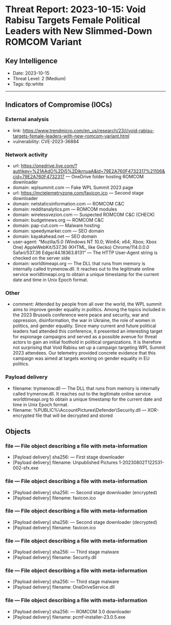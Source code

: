 # Threat Report: 2023-10-15: Void Rabisu Targets Female Political Leaders with New Slimmed-Down ROMCOM Variant


## Key Intelligence
* Date: 2023-10-15
* Threat Level: 2 (Medium)
* Tags: tlp:white

---

## Indicators of Compromise (IOCs)
### External analysis
* link: https://www.trendmicro.com/en_us/research/23/j/void-rabisu-targets-female-leaders-with-new-romcom-variant.html
* vulnerability: CVE-2023-36884

### Network activity
* url: https://onedrive.live.com/?authkey=%21AAdO%2Di5%2DikrnuaA&id=79E2A760F4732317%21106&cid=79E2A760F4732317 — OneDrive folder hosting ROMCOM downloader
* domain: wplsummit.com — Fake WPL Summit 2023 page
* url: https://mctelemetryzone.com/favicon.ico — Second stage downloader
* domain: netstaticsinformation.com — ROMCOM C&C
* domain: redditanalytics.pm — ROMCOM modules
* domain: wirelessvezion.com — Suspected ROMCOM C&C (CHECK)
* domain: budgetnews.org — ROMCOM C&C
* domain: pap-cut.com — Malware hosting
* domain: speedymarker.com — SEO domain
* domain: kayakahead.net — SEO domain
* user-agent: “Mozilla/5.0 (Windows NT 10.0; Win64; x64; Xbox; Xbox One) AppleWebKit/537.36 (KHTML, like Gecko) Chrome/114.0.0.0 Safari/537.36 Edge/44.18363.8131” — The HTTP User-Agent string is checked on the server side
* domain: worldtimeapi.org — The DLL that runs from memory is internally called trymenow.dll. It reaches out to the legitimate online service worldtimeapi.org to obtain a unique timestamp for the current date and time in Unix Epoch format.

### Other
* comment: Attended by people from all over the world, the WPL summit aims to improve gender equality in politics. Among the topics included in the 2023 Brussels conference were peace and security, war and oppression, disinformation, the war in Ukraine, the role of women in politics, and gender equality. Since many current and future political leaders had attended this conference, it presented an interesting target for espionage campaigns and served as a possible avenue for threat actors to gain an initial foothold in political organizations. It is therefore not surprising that Void Rabisu set up a campaign targeting WPL Summit 2023 attendees. Our telemetry provided concrete evidence that this campaign was aimed at targets working on gender equality in EU politics.

### Payload delivery
* filename: trymenow.dll — The DLL that runs from memory is internally called trymenow.dll. It reaches out to the legitimate online service worldtimeapi.org to obtain a unique timestamp for the current date and time in Unix Epoch format.
* filename: %PUBLIC%\AccountPictures\Defender\Security.dll — XOR-encrypted file that will be decrypted and stored

## Objects
### file — File object describing a file with meta-information
* [Payload delivery] sha256: <sha256> — First stage downloader
* [Payload delivery] filename: Unpublished Pictures 1-20230802T122531-002-sfx.exe

### file — File object describing a file with meta-information
* [Payload delivery] sha256: <sha256> — Second stage downloader (encrypted)
* [Payload delivery] filename: favicon.ico

### file — File object describing a file with meta-information
* [Payload delivery] sha256: <sha256> — Second stage downloader (decrypted)
* [Payload delivery] filename: favicon.ico

### file — File object describing a file with meta-information
* [Payload delivery] sha256: <sha256> — Third stage malware
* [Payload delivery] filename: Security.dll

### file — File object describing a file with meta-information
* [Payload delivery] sha256: <sha256> — Third stage malware
* [Payload delivery] filename: OneDriveService.dll

### file — File object describing a file with meta-information
* [Payload delivery] sha256: <sha256> — ROMCOM 3.0 downloader
* [Payload delivery] filename: pcmf-installer-23.0.5.exe
